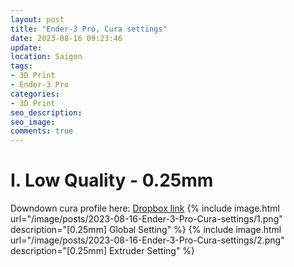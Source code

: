```yaml
---
layout: post
title: "Ender-3 Pro, Cura settings"
date: 2023-08-16 09:23:46
update:
location: Saigon
tags:
- 3D Print
- Ender-3 Pro
categories:
- 3D Print
seo_description:
seo_image:
comments: true
---
```

# I. Low Quality - 0.25mm
Downdown cura profile here: [Dropbox link](https://www.dropbox.com/scl/fi/alxxzosjmj3p5pcxlpfug/025.curaprofile?rlkey=g2664fy6pwc2mugeq59jwjmsk&dl=0)
{% include image.html url="/image/posts/2023-08-16-Ender-3-Pro-Cura-settings/1.png" description="[0.25mm] Global Setting" %}
{% include image.html url="/image/posts/2023-08-16-Ender-3-Pro-Cura-settings/2.png" description="[0.25mm] Extruder Setting" %}

